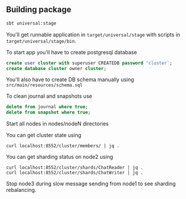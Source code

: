 ## Building package
```bash
sbt universal:stage
```
You'll get runnable application in `target/universal/stage` with scripts in `target/universal/stage/bin`.

To start app you'll have to create postgresql database
```sql
create user cluster with superuser CREATEDB password 'cluster';
create database cluster owner cluster;
```

You'll also have to create DB schema manually using `src/main/resources/schema.sql`

To clean journal and snapshots use
```sql
delete from journal where true;
delete from snapshot where true;
```

Start all nodes in nodes/nodeN directories

You can get cluster state using
```
curl localhost:8552/cluster/members/ | jq .
```

You can get sharding status on node2 using
```
curl localhost:8552/cluster/shards/ChatReader | jq .
curl localhost:8552/cluster/shards/ChatWriter | jq .
```

Stop node3 during slow message sending from node1 to see sharding rebalancing.

